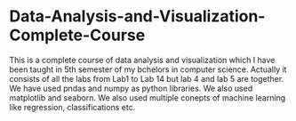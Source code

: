 # Data-Analysis-and-Visualization-Complete-Course
This is a complete course of data analysis and visualization which I have been taught in 5th semester of my bchelors in computer science. Actually it consists of all the labs from Lab1 to Lab 14 but lab 4 and lab 5 are together. We have used pndas and numpy as python libraries. We also used matplotlib and seaborn. We also used multiple conepts of machine learning like regression, classifications etc.

